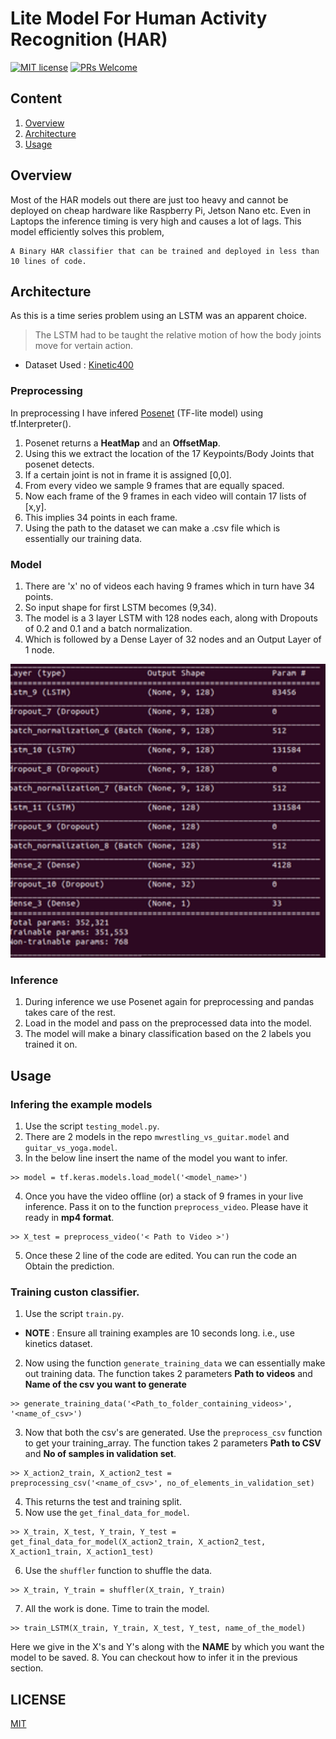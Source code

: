 # Lite Model For Human Activity Recognition (HAR)

[![MIT license](https://img.shields.io/badge/License-MIT-blue.svg)](https://github.com/ItsSiddharth/context_search/blob/master/LICENSE)   [![PRs Welcome](https://img.shields.io/badge/PRs-welcome-brightgreen.svg?style=flat-square)](http://makeapullrequest.com) 

## Content 
1. [Overview](#overview)
2. [Architecture](#architecture)
3. [Usage](#usage)

## Overview
Most of the HAR models out there are just too heavy and cannot be deployed on cheap hardware like Raspberry Pi, Jetson Nano etc. Even in Laptops the inference timing is very high and causes a lot of lags.
This model efficiently solves this problem,
```
A Binary HAR classifier that can be trained and deployed in less than 10 lines of code.
```

## Architecture
As this is a time series problem using an LSTM was an apparent choice.
> The LSTM had to be taught the relative motion of how the body joints move for vertain action.

* Dataset Used : <a href="https://deepmind.com/research/open-source/kinetics">Kinetic400</a>

### Preprocessing
In preprocessing I have infered <a href="https://www.tensorflow.org/lite/models/pose_estimation/overview" >Posenet</a> (TF-lite model) using tf.Interpreter().
1. Posenet returns a **HeatMap** and an **OffsetMap**.
2. Using this we extract the location of the 17 Keypoints/Body Joints that posenet detects.
3. If a certain joint is not in frame it is assigned [0,0].
4. From every video we sample 9 frames that are equally spaced.
5. Now each frame of the 9 frames in each video will contain 17 lists of [x,y].
6. This implies 34 points in each frame.
7. Using the path to the dataset we can make a .csv file which is essentially our training data.


### Model
1. There are 'x' no of videos each having 9 frames which in turn have 34 points.
2. So input shape for first LSTM becomes (9,34).
3. The model is a 3 layer LSTM with 128 nodes each, along with Dropouts of 0.2 and 0.1 and a batch normalization.
4. Which is followed by a Dense Layer of 32 nodes and an Output Layer of 1 node.
<img src="./assets/model_summery.png" hieght="600" width="600" title="Model Summary">

### Inference
1. During inference we use Posenet again for preprocessing and pandas takes care of the rest.
2. Load in the model and pass on the preprocessed data into the model.
3. The model will make a binary classification based on the 2 labels you trained it on.

## Usage
### Infering the example models
1. Use the script ```testing_model.py```.
2. There are 2 models in the repo ```mwrestling_vs_guitar.model``` and ```guitar_vs_yoga.model```.
3. In the below line insert the name of the model you want to infer.
```
>> model = tf.keras.models.load_model('<model_name>')
```
4. Once you have the video offline (or) a stack of 9 frames in your live inference. Pass it on to the function ```preprocess_video```. Please have it ready in **mp4 format**.
```
>> X_test = preprocess_video('< Path to Video >')
``` 
5. Once these 2 line of the code are edited. You can run the code an Obtain the prediction.


### Training custon classifier.
1. Use the script ```train.py```.
* **NOTE** : Ensure all training examples are 10 seconds long. i.e., use kinetics dataset.
2. Now using the function ```generate_training_data``` we can essentially make out training data.
The function takes 2 parameters **Path to videos** and **Name of the csv you want to generate**
```
>> generate_training_data('<Path_to_folder_containing_videos>', '<name_of_csv>')
```
3. Now that both the csv's are generated. Use the ```preprocess_csv``` function to get your training_array.
The function takes 2 parameters **Path to CSV** and **No of samples in validation set**.
```
>> X_action2_train, X_action2_test =  preprocessing_csv('<name_of_csv>', no_of_elements_in_validation_set)
```
4. This returns the test and training split.
5. Now use the ```get_final_data_for_model```.
```
>> X_train, X_test, Y_train, Y_test = get_final_data_for_model(X_action2_train, X_action2_test, X_action1_train, X_action1_test)
```
6. Use the ```shuffler``` function to shuffle the data.
```
>> X_train, Y_train = shuffler(X_train, Y_train)
```
7. All the work is done. Time to train the model.
```
>> train_LSTM(X_train, Y_train, X_test, Y_test, name_of_the_model)
```
Here we give in the X's and Y's along with the **NAME** by which you want the model to be saved.
8. You can checkout how to infer it in the previous section.


## LICENSE
<a href="https://github.com/ItsSiddharth/Human_Activity_Recognition/blob/master/LICENSE">MIT</a>